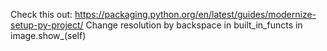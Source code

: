 Check this out: https://packaging.python.org/en/latest/guides/modernize-setup-py-project/
Change resolution by backspace in built_in_functs in image.show_(self)